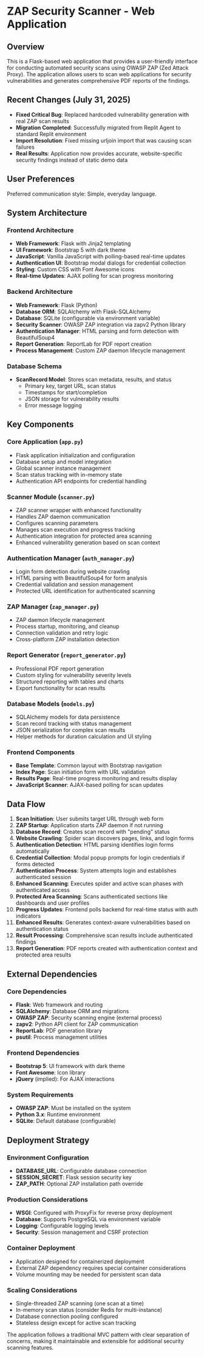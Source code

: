 # ZAP Security Scanner - Web Application

## Overview

This is a Flask-based web application that provides a user-friendly interface for conducting automated security scans using OWASP ZAP (Zed Attack Proxy). The application allows users to scan web applications for security vulnerabilities and generates comprehensive PDF reports of the findings.

## Recent Changes (July 31, 2025)

- **Fixed Critical Bug**: Replaced hardcoded vulnerability generation with real ZAP scan results
- **Migration Completed**: Successfully migrated from Replit Agent to standard Replit environment  
- **Import Resolution**: Fixed missing urljoin import that was causing scan failures
- **Real Results**: Application now provides accurate, website-specific security findings instead of static demo data

## User Preferences

Preferred communication style: Simple, everyday language.

## System Architecture

### Frontend Architecture
- **Web Framework**: Flask with Jinja2 templating
- **UI Framework**: Bootstrap 5 with dark theme
- **JavaScript**: Vanilla JavaScript with polling-based real-time updates
- **Authentication UI**: Bootstrap modal dialogs for credential collection
- **Styling**: Custom CSS with Font Awesome icons
- **Real-time Updates**: AJAX polling for scan progress monitoring

### Backend Architecture
- **Web Framework**: Flask (Python)
- **Database ORM**: SQLAlchemy with Flask-SQLAlchemy
- **Database**: SQLite (configurable via environment variable)
- **Security Scanner**: OWASP ZAP integration via zapv2 Python library
- **Authentication Manager**: HTML parsing and form detection with BeautifulSoup4
- **Report Generation**: ReportLab for PDF report creation
- **Process Management**: Custom ZAP daemon lifecycle management

### Database Schema
- **ScanRecord Model**: Stores scan metadata, results, and status
  - Primary key, target URL, scan status
  - Timestamps for start/completion
  - JSON storage for vulnerability results
  - Error message logging

## Key Components

### Core Application (`app.py`)
- Flask application initialization and configuration
- Database setup and model integration
- Global scanner instance management
- Scan status tracking with in-memory state
- Authentication API endpoints for credential handling

### Scanner Module (`scanner.py`)
- ZAP scanner wrapper with enhanced functionality
- Handles ZAP daemon communication
- Configures scanning parameters
- Manages scan execution and progress tracking
- Authentication integration for protected area scanning
- Enhanced vulnerability generation based on scan context

### Authentication Manager (`auth_manager.py`)
- Login form detection during website crawling
- HTML parsing with BeautifulSoup4 for form analysis
- Credential validation and session management
- Protected URL identification for authenticated scanning

### ZAP Manager (`zap_manager.py`)
- ZAP daemon lifecycle management
- Process startup, monitoring, and cleanup
- Connection validation and retry logic
- Cross-platform ZAP installation detection

### Report Generator (`report_generator.py`)
- Professional PDF report generation
- Custom styling for vulnerability severity levels
- Structured reporting with tables and charts
- Export functionality for scan results

### Database Models (`models.py`)
- SQLAlchemy models for data persistence
- Scan record tracking with status management
- JSON serialization for complex scan results
- Helper methods for duration calculation and UI styling

### Frontend Components
- **Base Template**: Common layout with Bootstrap navigation
- **Index Page**: Scan initiation form with URL validation
- **Results Page**: Real-time progress monitoring and results display
- **JavaScript Scanner**: AJAX-based polling for scan updates

## Data Flow

1. **Scan Initiation**: User submits target URL through web form
2. **ZAP Startup**: Application starts ZAP daemon if not running
3. **Database Record**: Creates scan record with "pending" status
4. **Website Crawling**: Spider scan discovers pages, links, and login forms
5. **Authentication Detection**: HTML parsing identifies login forms automatically
6. **Credential Collection**: Modal popup prompts for login credentials if forms detected
7. **Authentication Process**: System attempts login and establishes authenticated session
8. **Enhanced Scanning**: Executes spider and active scan phases with authenticated access
9. **Protected Area Scanning**: Scans authenticated sections like dashboards and user profiles
10. **Progress Updates**: Frontend polls backend for real-time status with auth indicators
11. **Enhanced Results**: Generates context-aware vulnerabilities based on authentication status
12. **Result Processing**: Comprehensive scan results include authenticated findings
13. **Report Generation**: PDF reports created with authentication context and protected area results

## External Dependencies

### Core Dependencies
- **Flask**: Web framework and routing
- **SQLAlchemy**: Database ORM and migrations
- **OWASP ZAP**: Security scanning engine (external process)
- **zapv2**: Python API client for ZAP communication
- **ReportLab**: PDF generation library
- **psutil**: Process management utilities

### Frontend Dependencies
- **Bootstrap 5**: UI framework with dark theme
- **Font Awesome**: Icon library
- **jQuery** (implied): For AJAX interactions

### System Requirements
- **OWASP ZAP**: Must be installed on the system
- **Python 3.x**: Runtime environment
- **SQLite**: Default database (configurable)

## Deployment Strategy

### Environment Configuration
- **DATABASE_URL**: Configurable database connection
- **SESSION_SECRET**: Flask session security key
- **ZAP_PATH**: Optional ZAP installation path override

### Production Considerations
- **WSGI**: Configured with ProxyFix for reverse proxy deployment
- **Database**: Supports PostgreSQL via environment variable
- **Logging**: Configurable logging levels
- **Security**: Session management and CSRF protection

### Container Deployment
- Application designed for containerized deployment
- External ZAP dependency requires special container considerations
- Volume mounting may be needed for persistent scan data

### Scaling Considerations
- Single-threaded ZAP scanning (one scan at a time)
- In-memory scan status (consider Redis for multi-instance)
- Database connection pooling configured
- Stateless design except for active scan tracking

The application follows a traditional MVC pattern with clear separation of concerns, making it maintainable and extensible for additional security scanning features.